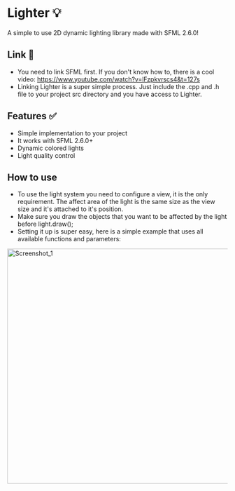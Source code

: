 # Lighter 💡
A simple to use 2D dynamic lighting library made with SFML 2.6.0!

## Link 🔗
* You need to link SFML first. If you don't know how to, there is a cool video: https://www.youtube.com/watch?v=lFzpkvrscs4&t=127s 
* Linking Lighter is a super simple process. Just include the .cpp and .h file to your project src directory and you have access to Lighter.

## Features ✅
* Simple implementation to your project
* It works with SFML 2.6.0+
* Dynamic colored lights
* Light quality control

## How to use
* To use the light system you need to configure a view, it is the only requirement. The affect area of the light is the same size as the view size and it's attached to it's position. 
* Make sure you draw the objects that you want to be affected by the light before light.draw(); 
* Setting it up is super easy, here is a simple example that uses all available functions and parameters:

<img width="1502" height="536" alt="Screenshot_1" src="https://github.com/user-attachments/assets/75e07f6c-8da4-4b6e-9126-e94186c2d566" />
